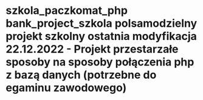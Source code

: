 # szkola_paczkomat_php bank_project_szkola polsamodzielny projekt szkolny ostatnia modyfikacja 22.12.2022 - Projekt przestarzałe sposoby na sposoby połączenia php z bazą danych (potrzebne do egaminu zawodowego) 
